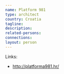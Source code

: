 ```yaml
---
name: Platform 981
type: architect
country: Croatia
tagline:
description:
related-persons:
connections:
layout: person
---
```

Links:
* <http://platforma981.hr/>
